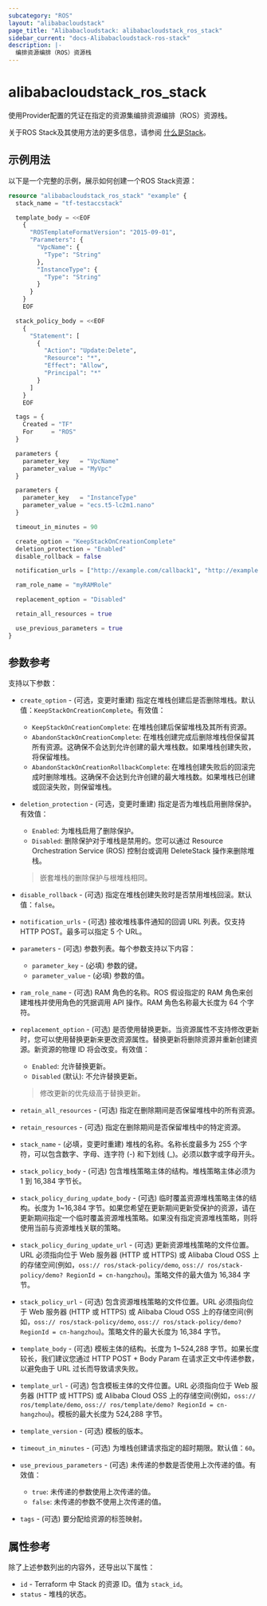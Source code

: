 ```yaml
---
subcategory: "ROS"
layout: "alibabacloudstack"
page_title: "Alibabacloudstack: alibabacloudstack_ros_stack"
sidebar_current: "docs-Alibabacloudstack-ros-stack"
description: |- 
  编排资源编排（ROS）资源栈
---
```


# alibabacloudstack_ros_stack

使用Provider配置的凭证在指定的资源集编排资源编排（ROS）资源栈。

关于ROS Stack及其使用方法的更多信息，请参阅 [什么是Stack](https://www.alibabacloud.com/help/en/doc-detail/132086.htm)。



## 示例用法

以下是一个完整的示例，展示如何创建一个ROS Stack资源：

```terraform
resource "alibabacloudstack_ros_stack" "example" {
  stack_name = "tf-testaccstack"

  template_body = <<EOF
    {
      "ROSTemplateFormatVersion": "2015-09-01",
      "Parameters": {
        "VpcName": {
          "Type": "String"
        },
        "InstanceType": {
          "Type": "String"
        }
      }
    }
    EOF

  stack_policy_body = <<EOF
    {
      "Statement": [
        {
          "Action": "Update:Delete",
          "Resource": "*",
          "Effect": "Allow",
          "Principal": "*"
        }
      ]
    }
    EOF

  tags = {
    Created = "TF"
    For     = "ROS"
  }

  parameters {
    parameter_key   = "VpcName"
    parameter_value = "MyVpc"
  }

  parameters {
    parameter_key   = "InstanceType"
    parameter_value = "ecs.t5-lc2m1.nano"
  }

  timeout_in_minutes = 90

  create_option = "KeepStackOnCreationComplete"
  deletion_protection = "Enabled"
  disable_rollback = false

  notification_urls = ["http://example.com/callback1", "http://example.com/callback2"]

  ram_role_name = "myRAMRole"

  replacement_option = "Disabled"

  retain_all_resources = true

  use_previous_parameters = true
}
```

## 参数参考

支持以下参数：

* `create_option` - (可选，变更时重建) 指定在堆栈创建后是否删除堆栈。默认值：`KeepStackOnCreationComplete`。有效值：
  * `KeepStackOnCreationComplete`: 在堆栈创建后保留堆栈及其所有资源。
  * `AbandonStackOnCreationComplete`: 在堆栈创建完成后删除堆栈但保留其所有资源。这确保不会达到允许创建的最大堆栈数。如果堆栈创建失败，将保留堆栈。
  * `AbandonStackOnCreationRollbackComplete`: 在堆栈创建失败后的回滚完成时删除堆栈。这确保不会达到允许创建的最大堆栈数。如果堆栈已创建或回滚失败，则保留堆栈。

* `deletion_protection` - (可选，变更时重建) 指定是否为堆栈启用删除保护。有效值：
  * `Enabled`: 为堆栈启用了删除保护。
  * `Disabled`: 删除保护对于堆栈是禁用的。您可以通过 Resource Orchestration Service (ROS) 控制台或调用 DeleteStack 操作来删除堆栈。

  > 嵌套堆栈的删除保护与根堆栈相同。

* `disable_rollback` - (可选) 指定在堆栈创建失败时是否禁用堆栈回滚。默认值：`false`。

* `notification_urls` - (可选) 接收堆栈事件通知的回调 URL 列表。仅支持 HTTP POST。最多可以指定 5 个 URL。

* `parameters` - (可选) 参数列表。每个参数支持以下内容：
  * `parameter_key` - (必填)  参数的键。
  * `parameter_value` - (必填)  参数的值。

* `ram_role_name` - (可选) RAM 角色的名称。ROS 假设指定的 RAM 角色来创建堆栈并使用角色的凭据调用 API 操作。RAM 角色名称最大长度为 64 个字符。

* `replacement_option` - (可选) 是否使用替换更新。当资源属性不支持修改更新时，您可以使用替换更新来更改资源属性。替换更新将删除资源并重新创建资源。新资源的物理 ID 将会改变。有效值：
  * `Enabled`: 允许替换更新。
  * `Disabled` (默认): 不允许替换更新。

  > 修改更新的优先级高于替换更新。

* `retain_all_resources` - (可选) 指定在删除期间是否保留堆栈中的所有资源。

* `retain_resources` - (可选) 指定在删除期间是否保留堆栈中的特定资源。

* `stack_name` - (必填，变更时重建) 堆栈的名称。名称长度最多为 255 个字符，可以包含数字、字母、连字符 (-) 和下划线 (_)。必须以数字或字母开头。

* `stack_policy_body` - (可选) 包含堆栈策略主体的结构。堆栈策略主体必须为 1 到 16,384 字节长。

* `stack_policy_during_update_body` - (可选) 临时覆盖资源堆栈策略主体的结构。长度为 1~16,384 字节。如果您希望在更新期间更新受保护的资源，请在更新期间指定一个临时覆盖资源堆栈策略。如果没有指定资源堆栈策略，则将使用当前与资源堆栈关联的策略。

* `stack_policy_during_update_url` - (可选) 更新资源堆栈策略的文件位置。URL 必须指向位于 Web 服务器 (HTTP 或 HTTPS) 或 Alibaba Cloud OSS 上的存储空间(例如，`oss:// ros/stack-policy/demo`, `oss:// ros/stack-policy/demo? RegionId = cn-hangzhou`)。策略文件的最大值为 16,384 字节。

* `stack_policy_url` - (可选) 包含资源堆栈策略的文件位置。URL 必须指向位于 Web 服务器 (HTTP 或 HTTPS) 或 Alibaba Cloud OSS 上的存储空间(例如，`oss:// ros/stack-policy/demo`, `oss:// ros/stack-policy/demo? RegionId = cn-hangzhou`)。策略文件的最大长度为 16,384 字节。

* `template_body` - (可选) 模板主体的结构。长度为 1~524,288 字节。如果长度较长，我们建议您通过 HTTP POST + Body Param 在请求正文中传递参数，以避免由于 URL 过长而导致请求失败。

* `template_url` - (可选) 包含模板主体的文件位置。URL 必须指向位于 Web 服务器 (HTTP 或 HTTPS) 或 Alibaba Cloud OSS 上的存储空间(例如，`oss:// ros/template/demo`, `oss:// ros/template/demo? RegionId = cn-hangzhou`)。模板的最大长度为 524,288 字节。

* `template_version` - (可选) 模板的版本。

* `timeout_in_minutes` - (可选) 为堆栈创建请求指定的超时期限。默认值：`60`。

* `use_previous_parameters` - (可选) 未传递的参数是否使用上次传递的值。有效值：
  * `true`: 未传递的参数使用上次传递的值。
  * `false`: 未传递的参数不使用上次传递的值。

* `tags` - (可选) 要分配给资源的标签映射。

## 属性参考

除了上述参数列出的内容外，还导出以下属性：

* `id` - Terraform 中 Stack 的资源 ID。值为 `stack_id`。
* `status` - 堆栈的状态。